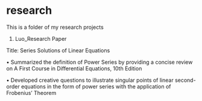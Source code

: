 # research
This is a folder of my research projects
1. Luo_Research Paper 

Title: Series Solutions of Linear Equations

• Summarized the definition of Power Series by providing a concise review on A First Course in Differential 
Equations, 10th Edition

• Developed creative questions to illustrate singular points of linear second-order equations in the form of 
power series with the application of Frobenius’ Theorem
